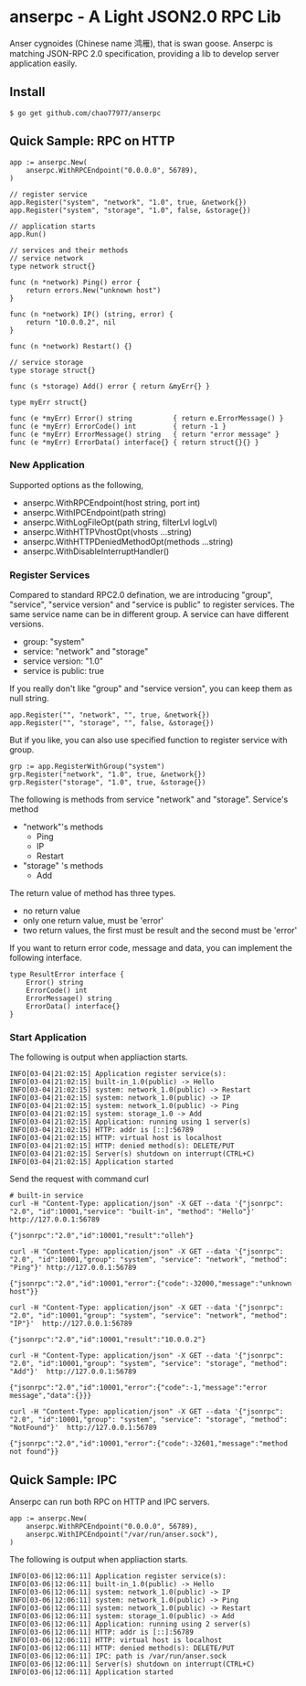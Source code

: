 # anserpc - A Light JSON2.0 RPC Lib
Anser cygnoides (Chinese name 鸿雁), that is swan goose. Anserpc is matching
JSON-RPC 2.0 specification, providing a lib to develop server application easily.

## Install
```
$ go get github.com/chao77977/anserpc
```

## Quick Sample: RPC on HTTP
```
app := anserpc.New(
    anserpc.WithRPCEndpoint("0.0.0.0", 56789),
)

// register service
app.Register("system", "network", "1.0", true, &network{})
app.Register("system", "storage", "1.0", false, &storage{})

// application starts
app.Run()

// services and their methods
// service network
type network struct{}

func (n *network) Ping() error {
	return errors.New("unknown host")
}

func (n *network) IP() (string, error) {
	return "10.0.0.2", nil
}

func (n *network) Restart() {}

// service storage
type storage struct{}

func (s *storage) Add() error { return &myErr{} }

type myErr struct{}

func (e *myErr) Error() string          { return e.ErrorMessage() }
func (e *myErr) ErrorCode() int         { return -1 }
func (e *myErr) ErrorMessage() string   { return "error message" }
func (e *myErr) ErrorData() interface{} { return struct{}{} }
```
### New Application
Supported options as the following,
* anserpc.WithRPCEndpoint(host string, port int)
* anserpc.WithIPCEndpoint(path string)
* anserpc.WithLogFileOpt(path string, filterLvl logLvl)
* anserpc.WithHTTPVhostOpt(vhosts ...string)
* anserpc.WithHTTPDeniedMethodOpt(methods ...string)
* anserpc.WithDisableInterruptHandler()

### Register Services
Compared to standard RPC2.0 defination, we are introducing "group", "service", "service version" and "service is public" to register services. The same service name can be in different group. A service can have different versions.
* group: "system"
* service: "network" and "storage"
* service version: "1.0"
* service is public: true

If you really don't like "group" and "service version", you can keep them as null string.
```
app.Register("", "network", "", true, &network{})
app.Register("", "storage", "", false, &storage{})
```
But if you like, you can also use specified function to register service with group.
```
grp := app.RegisterWithGroup("system")
grp.Register("network", "1.0", true, &network{})
grp.Register("storage", "1.0", true, &storage{})
```
The following is methods from service "network" and "storage".
Service's method
* "network"'s methods
  * Ping
  * IP
  * Restart
* "storage" 's methods
  * Add

The return value of method has three types.
* no return value
* only one return value, must be 'error'
* two return values, the first must be result and the second must be 'error'

If you want to return error code, message and data, you can implement the following interface.
```
type ResultError interface {
	Error() string
	ErrorCode() int
	ErrorMessage() string
	ErrorData() interface{}
}
```

### Start Application
The following is output when appliaction starts.
```
INFO[03-04|21:02:15] Application register service(s):
INFO[03-04|21:02:15] built-in_1.0(public) -> Hello
INFO[03-04|21:02:15] system: network_1.0(public) -> Restart
INFO[03-04|21:02:15] system: network_1.0(public) -> IP
INFO[03-04|21:02:15] system: network_1.0(public) -> Ping
INFO[03-04|21:02:15] system: storage_1.0 -> Add
INFO[03-04|21:02:15] Application: running using 1 server(s)
INFO[03-04|21:02:15] HTTP: addr is [::]:56789
INFO[03-04|21:02:15] HTTP: virtual host is localhost
INFO[03-04|21:02:15] HTTP: denied method(s): DELETE/PUT
INFO[03-04|21:02:15] Server(s) shutdown on interrupt(CTRL+C)
INFO[03-04|21:02:15] Application started
```

Send the request with command curl
```
# built-in service
curl -H "Content-Type: application/json" -X GET --data '{"jsonrpc": "2.0", "id":10001,"service": "built-in", "method": "Hello"}' http://127.0.0.1:56789

{"jsonrpc":"2.0","id":10001,"result":"olleh"}
```

```
curl -H "Content-Type: application/json" -X GET --data '{"jsonrpc": "2.0", "id":10001,"group": "system", "service": "network", "method": "Ping"}' http://127.0.0.1:56789

{"jsonrpc":"2.0","id":10001,"error":{"code":-32000,"message":"unknown host"}}
```

```
curl -H "Content-Type: application/json" -X GET --data '{"jsonrpc": "2.0", "id":10001,"group": "system", "service": "network", "method": "IP"}'  http://127.0.0.1:56789

{"jsonrpc":"2.0","id":10001,"result":"10.0.0.2"}
```

```
curl -H "Content-Type: application/json" -X GET --data '{"jsonrpc": "2.0", "id":10001,"group": "system", "service": "storage", "method": "Add"}'  http://127.0.0.1:56789

{"jsonrpc":"2.0","id":10001,"error":{"code":-1,"message":"error message","data":{}}}
```

```
curl -H "Content-Type: application/json" -X GET --data '{"jsonrpc": "2.0", "id":10001,"group": "system", "service": "storage", "method": "NotFound"}'  http://127.0.0.1:56789

{"jsonrpc":"2.0","id":10001,"error":{"code":-32601,"message":"method not found"}}
```

## Quick Sample: IPC
Anserpc can run both RPC on HTTP and IPC servers.
```
app := anserpc.New(
    anserpc.WithRPCEndpoint("0.0.0.0", 56789),
    anserpc.WithIPCEndpoint("/var/run/anser.sock"),
)
```

The following is output when appliaction starts.
```
INFO[03-06|12:06:11] Application register service(s):
INFO[03-06|12:06:11] built-in_1.0(public) -> Hello
INFO[03-06|12:06:11] system: network_1.0(public) -> IP
INFO[03-06|12:06:11] system: network_1.0(public) -> Ping
INFO[03-06|12:06:11] system: network_1.0(public) -> Restart
INFO[03-06|12:06:11] system: storage_1.0(public) -> Add
INFO[03-06|12:06:11] Application: running using 2 server(s)
INFO[03-06|12:06:11] HTTP: addr is [::]:56789
INFO[03-06|12:06:11] HTTP: virtual host is localhost
INFO[03-06|12:06:11] HTTP: denied method(s): DELETE/PUT
INFO[03-06|12:06:11] IPC: path is /var/run/anser.sock
INFO[03-06|12:06:11] Server(s) shutdown on interrupt(CTRL+C)
INFO[03-06|12:06:11] Application started
```
